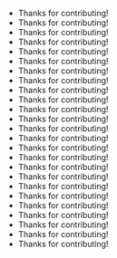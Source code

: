 - Thanks <seanpm2001> for contributing!
- Thanks <rgbkrk> for contributing!
- Thanks <zhaoolee> for contributing!
- Thanks <RamiKrispin> for contributing!
- Thanks <Charles-Chrismann> for contributing!
- Thanks <fabpot> for contributing!
- Thanks <ornicar> for contributing!
- Thanks <jeromeetienne> for contributing!
- Thanks <davglass> for contributing!
- Thanks <remy> for contributing!
- Thanks <michaelklishin> for contributing!
- Thanks <taylorotwell> for contributing!
- Thanks <springmeyer> for contributing!
- Thanks <dcramer> for contributing!
- Thanks <torvalds> for contributing!
- Thanks <mojombo> for contributing!
- Thanks <defunkt> for contributing!
- Thanks <paulirish> for contributing!
- Thanks <addyosmani> for contributing!
- Thanks <schacon> for contributing!
- Thanks <jeresig> for contributing!
- Thanks <jakewharton> for contributing!
- Thanks <douglascrockford> for contributing!
- Thanks <mattt> for contributing!
- Thanks <mbostock> for contributing!
